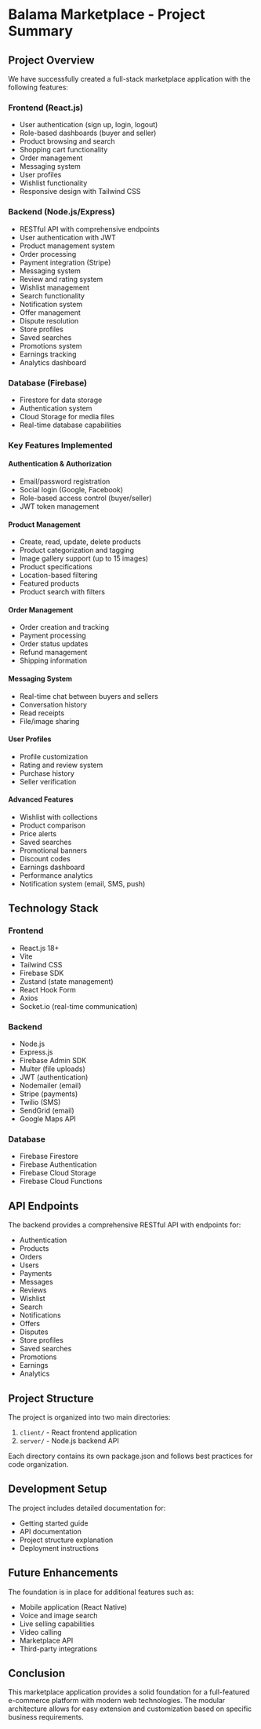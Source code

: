 # Balama Marketplace - Project Summary

## Project Overview
We have successfully created a full-stack marketplace application with the following features:

### Frontend (React.js)
- User authentication (sign up, login, logout)
- Role-based dashboards (buyer and seller)
- Product browsing and search
- Shopping cart functionality
- Order management
- Messaging system
- User profiles
- Wishlist functionality
- Responsive design with Tailwind CSS

### Backend (Node.js/Express)
- RESTful API with comprehensive endpoints
- User authentication with JWT
- Product management system
- Order processing
- Payment integration (Stripe)
- Messaging system
- Review and rating system
- Wishlist management
- Search functionality
- Notification system
- Offer management
- Dispute resolution
- Store profiles
- Saved searches
- Promotions system
- Earnings tracking
- Analytics dashboard

### Database (Firebase)
- Firestore for data storage
- Authentication system
- Cloud Storage for media files
- Real-time database capabilities

### Key Features Implemented

#### Authentication & Authorization
- Email/password registration
- Social login (Google, Facebook)
- Role-based access control (buyer/seller)
- JWT token management

#### Product Management
- Create, read, update, delete products
- Product categorization and tagging
- Image gallery support (up to 15 images)
- Product specifications
- Location-based filtering
- Featured products
- Product search with filters

#### Order Management
- Order creation and tracking
- Payment processing
- Order status updates
- Refund management
- Shipping information

#### Messaging System
- Real-time chat between buyers and sellers
- Conversation history
- Read receipts
- File/image sharing

#### User Profiles
- Profile customization
- Rating and review system
- Purchase history
- Seller verification

#### Advanced Features
- Wishlist with collections
- Product comparison
- Price alerts
- Saved searches
- Promotional banners
- Discount codes
- Earnings dashboard
- Performance analytics
- Notification system (email, SMS, push)

## Technology Stack

### Frontend
- React.js 18+
- Vite
- Tailwind CSS
- Firebase SDK
- Zustand (state management)
- React Hook Form
- Axios
- Socket.io (real-time communication)

### Backend
- Node.js
- Express.js
- Firebase Admin SDK
- Multer (file uploads)
- JWT (authentication)
- Nodemailer (email)
- Stripe (payments)
- Twilio (SMS)
- SendGrid (email)
- Google Maps API

### Database
- Firebase Firestore
- Firebase Authentication
- Firebase Cloud Storage
- Firebase Cloud Functions

## API Endpoints
The backend provides a comprehensive RESTful API with endpoints for:
- Authentication
- Products
- Orders
- Users
- Payments
- Messages
- Reviews
- Wishlist
- Search
- Notifications
- Offers
- Disputes
- Store profiles
- Saved searches
- Promotions
- Earnings
- Analytics

## Project Structure
The project is organized into two main directories:
1. `client/` - React frontend application
2. `server/` - Node.js backend API

Each directory contains its own package.json and follows best practices for code organization.

## Development Setup
The project includes detailed documentation for:
- Getting started guide
- API documentation
- Project structure explanation
- Deployment instructions

## Future Enhancements
The foundation is in place for additional features such as:
- Mobile application (React Native)
- Voice and image search
- Live selling capabilities
- Video calling
- Marketplace API
- Third-party integrations

## Conclusion
This marketplace application provides a solid foundation for a full-featured e-commerce platform with modern web technologies. The modular architecture allows for easy extension and customization based on specific business requirements.